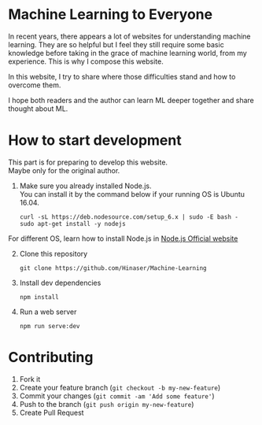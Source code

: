 # Machine Learning to Everyone

In recent years, there appears a lot of websites for understanding machine learning.
They are so helpful but I feel they still require some basic knowledge before taking in the grace of machine learning world, from my experience.
This is why I compose this website.

In this website, I try to share where those difficulties stand and how to overcome them.

I hope both readers and the author can learn ML deeper together and share thought about ML.

# How to start development

This part is for preparing to develop this website.  
Maybe only for the original author.

1. Make sure you already installed Node.js.  
   You can install it by the command below if your running OS is Ubuntu 16.04.
    ```
    curl -sL https://deb.nodesource.com/setup_6.x | sudo -E bash -
    sudo apt-get install -y nodejs
    ```
For different OS, learn how to install Node.js in [Node.js Official website](https://nodejs.org/en/download/package-manager/)

2. Clone this repository
    ```
    git clone https://github.com/Hinaser/Machine-Learning
    ```
3. Install dev dependencies
    ```
    npm install
    ```
4. Run a web server
    ```
    npm run serve:dev
    ```

# Contributing

1. Fork it
2. Create your feature branch
(`git checkout -b my-new-feature`)
3. Commit your changes
(`git commit -am 'Add some feature'`)
4. Push to the branch
(`git push origin my-new-feature`)
5. Create Pull Request
